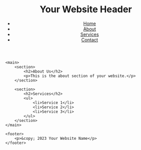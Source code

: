 <!DOCTYPE html>
<html>
<head>
    <meta charset="UTF-8">
    <title>Your Website Title</title>
    <meta name="description" content="Your website description">
    <meta name="viewport" content="width=device-width, initial-scale=1">
    <link rel="stylesheet" type="text/css" href="styles.css">
</head>
<body>
    <header>
        <h1>Your Website Header</h1>
        <nav>
            <ul>
                <li><a href="#">Home</a></li>
                <li><a href="#">About</a></li>
                <li><a href="#">Services</a></li>
                <li><a href="#">Contact</a></li>
            </ul>
        </nav>
    </header>

    <main>
        <section>
            <h2>About Us</h2>
            <p>This is the about section of your website.</p>
        </section>

        <section>
            <h2>Services</h2>
            <ul>
                <li>Service 1</li>
                <li>Service 2</li>
                <li>Service 3</li>
            </ul>
        </section>
    </main>

    <footer>
        <p>&copy; 2023 Your Website Name</p>
    </footer>
</body>
</html>
